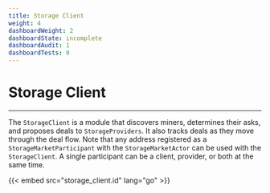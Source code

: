 ```yaml
---
title: Storage Client
weight: 4
dashboardWeight: 2
dashboardState: incomplete
dashboardAudit: 1
dashboardTests: 0
---
```


# Storage Client
---

The `StorageClient` is a module that discovers miners, determines their asks, and proposes deals to `StorageProviders`. It also tracks deals as they move through the deal flow. Note that any address registered as a `StorageMarketParticipant` with the `StorageMarketActor` can be used with the `StorageClient`. A single participant can be a client, provider, or both at the same time.

{{< embed src="storage_client.id" lang="go" >}}

<!-- # Storage Client State Machine -->
